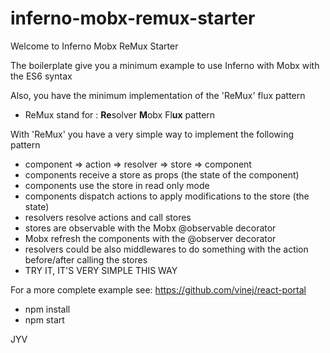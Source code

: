 # inferno-mobx-remux-starter

Welcome to Inferno Mobx ReMux Starter

The boilerplate give you a minimum example to use Inferno with Mobx with the ES6 syntax

Also, you have the minimum implementation of the 'ReMux' flux pattern
* ReMux stand for : **Re**solver **M**obx Fl**ux** pattern

With 'ReMux' you have a very simple way to implement the following pattern
* component => action => resolver => store => component
 * components receive a store as props (the state of the component)
 * components use the store in read only mode
 * components dispatch actions to apply modifications to the store (the state)
 * resolvers resolve actions and call stores
 * stores are observable with the Mobx @observable decorator
 * Mobx refresh the components with the @observer decorator
 * resolvers could be also middlewares to do something with the action before/after calling the stores
* TRY IT, IT'S VERY SIMPLE THIS WAY

For a more complete example see: https://github.com/vinej/react-portal

  * npm install
  * npm start

JYV








